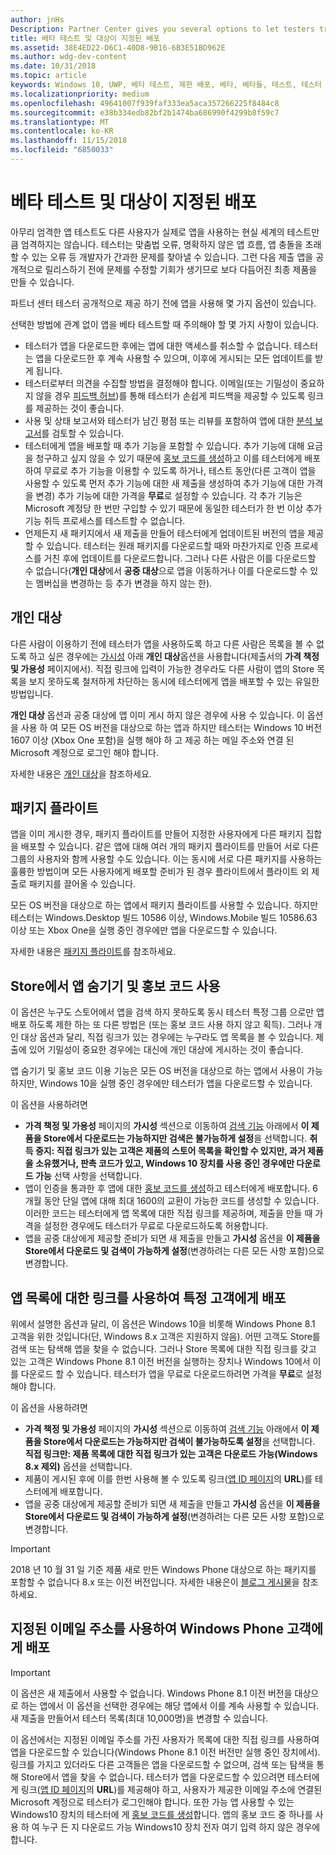 ```yaml
---
author: jnHs
Description: Partner Center gives you several options to let testers try out your app before you offer it to the public.
title: 베타 테스트 및 대상이 지정된 배포
ms.assetid: 38E4ED22-D6C1-40D8-9B16-6B3E51BD962E
ms.author: wdg-dev-content
ms.date: 10/31/2018
ms.topic: article
keywords: Windows 10, UWP, 베타 테스트, 제한 배포, 베타, 베타들, 테스트, 테스터
ms.localizationpriority: medium
ms.openlocfilehash: 49641007f939faf333ea5aca357266225f8484c8
ms.sourcegitcommit: e38b334edb82bf2b1474ba686990f4299b8f59c7
ms.translationtype: MT
ms.contentlocale: ko-KR
ms.lasthandoff: 11/15/2018
ms.locfileid: "6850033"
---
```

# <a name="beta-testing-and-targeted-distribution"></a>베타 테스트 및 대상이 지정된 배포

아무리 엄격한 앱 테스트도 다른 사용자가 실제로 앱을 사용하는 현실 세계의 테스트만큼 엄격하지는 않습니다. 테스터는 맞춤법 오류, 명확하지 않은 앱 흐름, 앱 충돌을 초래할 수 있는 오류 등 개발자가 간과한 문제를 찾아낼 수 있습니다. 그런 다음 제출 앱을 공개적으로 릴리스하기 전에 문제를 수정할 기회가 생기므로 보다 다듬어진 최종 제품을 만들 수 있습니다. 

파트너 센터 테스터 공개적으로 제공 하기 전에 앱을 사용해 몇 가지 옵션이 있습니다.

선택한 방법에 관계 없이 앱을 베타 테스트할 때 주의해야 할 몇 가지 사항이 있습니다.

- 테스터가 앱을 다운로드한 후에는 앱에 대한 액세스를 취소할 수 없습니다. 테스터는 앱을 다운로드한 후 계속 사용할 수 있으며, 이후에 게시되는 모든 업데이트를 받게 됩니다.
- 테스터로부터 의견을 수집할 방법을 결정해야 합니다. 이메일(또는 기밀성이 중요하지 않을 경우 [피드백 허브](../monetize/launch-feedback-hub-from-your-app.md))를 통해 테스터가 손쉽게 피드백을 제공할 수 있도록 링크를 제공하는 것이 좋습니다. 
- 사용 및 상태 보고서와 테스터가 남긴 평점 또는 리뷰를 포함하여 앱에 대한 [분석 보고서](analytics.md)를 검토할 수 있습니다.
- 테스터에게 앱을 배포할 때 추가 기능을 포함할 수 있습니다. 추가 기능에 대해 요금을 청구하고 싶지 않을 수 있기 때문에 [홍보 코드를 생성](generate-promotional-codes.md)하고 이를 테스터에게 배포하여 무료로 추가 기능을 이용할 수 있도록 하거나, 테스트 동안(다른 고객이 앱을 사용할 수 있도록 먼저 추가 기능에 대한 새 제출을 생성하여 추가 기능에 대한 가격을 변경) 추가 기능에 대한 가격을 **무료**로 설정할 수 있습니다. 각 추가 기능은 Microsoft 계정당 한 번만 구입할 수 있기 때문에 동일한 테스터가 한 번 이상 추가 기능 취득 프로세스를 테스트할 수 없습니다. 
- 언제든지 새 패키지에서 새 제출을 만들어 테스터에게 업데이트된 버전의 앱을 제공할 수 있습니다. 테스터는 원래 패키지를 다운로드할 때와 마찬가지로 인증 프로세스를 거친 후에 업데이트를 다운로드합니다. 그러나 다른 사람은 이를 다운로드할 수 없습니다(**개인 대상**에서 **공중 대상**으로 앱을 이동하거나 이를 다운로드할 수 있는 멤버십을 변경하는 등 추가 변경을 하지 않는 한).

## <a name="private-audience"></a>개인 대상

다른 사람이 이용하기 전에 테스터가 앱을 사용하도록 하고 다른 사람은 목록을 볼 수 없도록 하고 싶은 경우에는 [가시성](choose-visibility-options.md) 아래 **개인 대상**옵션을 사용합니다(제출서의 **가격 책정 및 가용성** 페이지에서). 직접 링크에 입력이 가능한 경우라도 다른 사람이 앱의 Store 목록을 보지 못하도록 철저하게 차단하는 동시에 테스터에게 앱을 배포할 수 있는 유일한 방법입니다. 

**개인 대상** 옵션과 공중 대상에 앱 이미 게시 하지 않은 경우에 사용 수 있습니다. 이 옵션을 사용 하 여 모든 OS 버전을 대상으로 하는 앱과 하지만 테스터는 Windows 10 버전 1607 이상 (Xbox One 포함)을 실행 해야 하 고 제공 하는 메일 주소와 연결 된 Microsoft 계정으로 로그인 해야 합니다.

자세한 내용은 [개인 대상](choose-visibility-options.md#audience)을 참조하세요.


## <a name="package-flights"></a>패키지 플라이트

앱을 이미 게시한 경우, 패키지 플라이트를 만들어 지정한 사용자에게 다른 패키지 집합을 배포할 수 있습니다. 같은 앱에 대해 여러 개의 패키지 플라이트를 만들어 서로 다른 그룹의 사용자와 함께 사용할 수도 있습니다. 이는 동시에 서로 다른 패키지를 사용하는 훌륭한 방법이며 모든 사용자에게 배포할 준비가 된 경우 플라이트에서 플라이트 외 제출로 패키지를 끌어올 수 있습니다.

모든 OS 버전을 대상으로 하는 앱에서 패키지 플라이트를 사용할 수 있습니다. 하지만 테스터는 Windows.Desktop 빌드 10586 이상, Windows.Mobile 빌드 10586.63 이상 또는 Xbox One을 실행 중인 경우에만 앱을 다운로드할 수 있습니다.

자세한 내용은 [패키지 플라이트](package-flights.md)를 참조하세요.


<span id="hide" />

## <a name="hiding-the-app-in-the-store-and-using-promotional-codes"></a>Store에서 앱 숨기기 및 홍보 코드 사용

이 옵션은 누구도 스토어에서 앱을 검색 하지 못하도록 동시 테스터 특정 그룹 으로만 앱 배포 하도록 제한 하는 또 다른 방법은 (또는 홍보 코드 사용 하지 않고 획득). 그러나 개인 대상 옵션과 달리, 직접 링크가 있는 경우에는 누구라도 앱 목록을 볼 수 있습니다. 제출에 있어 기밀성이 중요한 경우에는 대신에 개인 대상에 게시하는 것이 좋습니다.

앱 숨기기 및 홍보 코드 이용 기능은 모든 OS 버전을 대상으로 하는 앱에서 사용이 가능하지만, Windows 10을 실행 중인 경우에만 테스터가 앱을 다운로드할 수 있습니다.

이 옵션을 사용하려면

- **가격 책정 및 가용성** 페이지의 **가시성** 섹션으로 이동하여 [검색 기능](choose-visibility-options.md#discoverability) 아래에서 **이 제품을 Store에서 다운로드는 가능하지만 검색은 불가능하게 설정**을 선택합니다. **취득 중지: 직접 링크가 있는 고객은 제품의 스토어 목록을 확인할 수 있지만, 과거 제품을 소유했거나, 판촉 코드가 있고, Windows 10 장치를 사용 중인 경우에만 다운로드 가능** 선택 사항을 선택합니다. 
- 앱이 인증을 통과한 후 앱에 대한 [홍보 코드를 생성](generate-promotional-codes.md)하고 테스터에게 배포합니다. 6개월 동안 단일 앱에 대해 최대 1600의 교환이 가능한 코드를 생성할 수 있습니다. 이러한 코드는 테스터에게 앱 목록에 대한 직접 링크를 제공하며, 제출을 만들 때 가격을 설정한 경우에도 테스터가 무료로 다운로드하도록 허용합니다.
- 앱을 공중 대상에게 제공할 준비가 되면 새 제출을 만들고 **가시성** 옵션을 **이 제품을 Store에서 다운로드 및 검색이 가능하게 설정**(변경하려는 다른 모든 사항 포함)으로 변경합니다.


## <a name="targeted-distribution-with-a-link-to-your-apps-listing"></a>앱 목록에 대한 링크를 사용하여 특정 고객에게 배포

위에서 설명한 옵션과 달리, 이 옵션은 Windows 10을 비롯해 Windows Phone 8.1 고객을 위한 것입니다(단, Windows 8.x 고객은 지원하지 않음). 어떤 고객도 Store를 검색 또는 탐색해 앱을 찾을 수 없습니다. 그러나 Store 목록에 대한 직접 링크를 갖고 있는 고객은 Windows Phone 8.1 이전 버전을 실행하는 장치나 Windows 10에서 이를 다운로드 할 수 있습니다. 테스터가 앱을 무료로 다운로드하려면 가격을 **무료**로 설정해야 합니다.

이 옵션을 사용하려면
- **가격 책정 및 가용성** 페이지의 **가시성** 섹션으로 이동하여 [검색 기능](choose-visibility-options.md#discoverability) 아래에서 **이 제품을 Store에서 다운로드는 가능하지만 검색이 불가능하도록 설정**을 선택합니다. **직접 링크만: 제품 목록에 대한 직접 링크가 있는 고객은 다운로드 가능(Windows 8.x 제외)** 옵션을 선택합니다.
- 제품이 게시된 후에 이를 한번 사용해 볼 수 있도록 링크([앱 ID 페이지](view-app-identity-details.md)의 **URL**)를 테스터에게 배포합니다.
- 앱을 공중 대상에게 제공할 준비가 되면 새 제출을 만들고 **가시성** 옵션을 **이 제품을 Store에서 다운로드 및 검색이 가능하게 설정**(변경하려는 다른 모든 사항 포함)으로 변경합니다.

> [!IMPORTANT]
> 2018 년 10 월 31 일 기준 제품 새로 만든 Windows Phone 대상으로 하는 패키지를 포함할 수 없습니다 8.x 또는 이전 버전입니다. 자세한 내용은이 [블로그 게시물](https://blogs.windows.com/buildingapps/2018/08/20/important-dates-regarding-apps-with-windows-phone-8-x-and-earlier-and-windows-8-8-1-packages-submitted-to-microsoft-store/#SzKghBbqDMlmAO4c.97)을 참조 하세요.

## <a name="targeted-distribution-to-windows-phone-customers-with-specified-email-addresses"></a>지정된 이메일 주소를 사용하여 Windows Phone 고객에게 배포

> [!IMPORTANT]
> 이 옵션은 새 제출에서 사용할 수 없습니다. Windows Phone 8.1 이전 버전을 대상으로 하는 앱에서 이 옵션을 선택한 경우에는 해당 앱에서 이를 계속 사용할 수 있습니다. 새 제출을 만들어서 테스터 목록(최대 10,000명)을 변경할 수 있습니다. 

이 옵션에서는 지정된 이메일 주소를 가진 사용자가 목록에 대한 직접 링크를 사용하여 앱을 다운로드할 수 있습니다(Windows Phone 8.1 이전 버전만 실행 중인 장치에서). 링크를 가지고 있더라도 다른 고객들은 앱을 다운로드할 수 없으며, 검색 또는 탐색을 통해 Store에서 앱을 찾을 수 없습니다. 테스터가 앱을 다운로드할 수 있으려면 테스터에게 링크([앱 ID 페이지](view-app-identity-details.md)의 **URL**)를 제공해야 하고, 사용자가 제공한 이메일 주소에 연결된 Microsoft 계정으로 테스터가 로그인해야 합니다. 또한 가능 앱 사용할 수 있는 Windows10 장치의 테스터에 게 [홍보 코드를 생성](generate-promotional-codes.md)합니다. 앱의 홍보 코드 중 하나를 사용 하 여 누구 든 지 다운로드 가능 Windows10 장치 전자 여기 입력 하지 않은 경우에 합니다.
